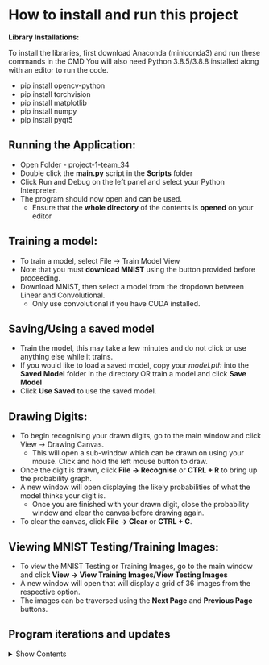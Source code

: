 # How to install and run this project

**Library Installations:**

To install the libraries, first download Anaconda (miniconda3) and run these commands in the CMD
You will also need Python 3.8.5/3.8.8 installed along with an editor to run the code.
- pip install opencv-python
- pip install torchvision
- pip install matplotlib
- pip install numpy
- pip install pyqt5


## Running the Application:
- Open Folder - project-1-team_34
- Double click the **main.py** script in the **Scripts** folder
- Click Run and Debug on the left panel and select your Python Interpreter.
- The program should now open and can be used.
    * Ensure that the **whole directory** of the contents is **opened** on your editor

## Training a model:
- To train a model, select File -> Train Model View
- Note that you must **download MNIST** using the button provided before proceeding.
- Download MNIST, then select a model from the dropdown between Linear and Convolutional.
    * Only use convolutional if you have CUDA installed.


## Saving/Using a saved model
- Train the model, this may take a few minutes and do not click or use anything else while it trains.
- If you would like to load a saved model, copy your *model.pth* into the **Saved Model** folder in the directory 
    OR train a model and click **Save Model**
- Click **Use Saved** to use the saved model.


## Drawing Digits:
- To begin recognising your drawn digits, go to the main window and click View -> Drawing Canvas.
    * This will open a sub-window which can be drawn on using your mouse. Click and hold the left mouse button to draw.
- Once the digit is drawn, click **File -> Recognise** or **CTRL + R** to bring up the probability graph.
- A new window will open displaying the likely probabilities of what the model thinks your digit is.
    * Once you are finished with your drawn digit, close the probability window and clear the canvas before drawing again.
- To clear the canvas, click **File -> Clear** or **CTRL + C**.

## Viewing MNIST Testing/Training Images:
- To view the MNIST Testing or Training Images, go to the main window and click **View -> View Training Images/View Testing Images**
- A new window will open that will display a grid of 36 images from the respective option.
- The images can be traversed using the **Next Page** and **Previous Page** buttons.  




## Program iterations and updates
<details>
  <summary>Show Contents</summary>
    

    Version 1.01 
        * Method added to clear the recognised number.


    Version 1.00  
        * Canvas is now accesible directly from the main window.
        * Predicted Number that was drawn will display in a read only fashion.
        * Entire class for drawing canvas was removed due to the integration with the main window - 100's of code lines removed.
        * Button to show entire probability graph for user added. Opens up new window.
      
      
    Version 0.24  
        * Images are now scaled when viewing the MNIST images.  


    Version 0.23  
        * Instead of being able to load and save only one model, the program can now save one convolutional model and one linear model respectively.
        * Higher accuracy pretrained model added to convolutional model folder.
        * Models can now be loaded irrespective of the device.
        * Added messages for loading and saving.  
        
        
    Version 0.22  
        * Implemented a function that allows the user to save a model.
        * Implemented a function that allows the user to load a model.
        * Added high accuracy linear pretrained model.
        * Exceptions added to the functions so crashes do not occur. For example, attempting to load a model of the wrong type.  


    Version 0.21  
        *  Removed cancel button from training window as it served no useful functionality.
        *  Added variables to keep track of MNIST downloaded state, what model is trained, and what that model accuracy was.
        *  Opening the training window will now show if MNIST is downloaded, what model is trained and what accuracy the model has.
        *  Turned error messages into methods to shorten code.
        *  Fixed event where two error messages would pop up.  


    Version 0.20  
        * Addded error cases to prevent program crashing if MNIST was not downloaded
        * Added more error cases.  


    Version 0.19  
        * Added a DownloadMNIST button and method in the training menu.  


    Version 0.18  
        * The entire training and test dataset can now be viewed instead of only one batch. 
        * This includes all 60000 training images and 10000 testing images.
        * Added a page system where 36 images are viewed at a time.  


    Version 0.17  
        * Added warning to when trying to train convolutional without CUDA due to time.
        * Increased linear model accuracy.
        * Model state is now remembered when reopening the training dialog i.e. if convolutional is selected it will be remembered.  


    Version 0.16  
        * Dropdown combobox menu is now added. This allows for model switching between convolutional and linear.
        * Edited flag to be zero if no model is selected (i.e. a model should be selected) * (3  model states)  


    Version 0.15  
        * Testing and training images can now be viewed (Only one batch).  


    Version 0.14  
        * Probability graph implemented, allows to see the probability of number classes based on the model input.
        * Linear model can now view canvas image.  


    Version 0.13  
        * Workers added to train loader to speed it up.
        * Convolutional model added.
        * Model is now saved at the end of training.  


    Version 0.12  
        * Added progressbar to work with the training function. Can now see state of training progress.
        * Resolved error for training function * when using CUDA as a device.  


    Version 0.11  
        * Error downloading MNIST from source, so local files are used.
        * Simplified TrainOverEpochs.  
      

    Version 0.10  
        * Added scaling functionality to convert from our drawing size to a 28,28 size for loading and recognition.
        * Adjusted brush size so the output images are more representative.
        * Adding output files of numbers 0*9.  


    Version 0.09  
        * Added functionality for painting on the window using the mouse.
        * Actions were added to the 'Save' and 'Clear'  


    Version 0.08  
        * Implementation of ShowProbabilityGraph()
        * Takes in a loader. Converts the NN output into a list of probabilities. Constructs a Horizontal Probability Chart.  


    Version 0.07  
        * Added simple probability graph code.
        * Accounted for when number reaches the next ten. For example 19 *> 20, but training progress would display the incorrect number.
        * Removed trainModel and merged with TrainOverEpochs()
        * Implemented code to keep track of the percentage completion of training progress.  


    Version 0.06  
        * Added testModel base function, will be used to calculate our model accuracy.
        * Implemented TrainOverEpochs() which will train the model over epochNum epochs.
        * Will return the final model accuracy after training and will save the model.  


    Version 0.05  
        * Created skeleton code for training a model.
        * Set model, set model device, set loss function and optimizer.
        * Filled in Model Parameters.  


    Version 0.04  
        * Added a basic NN. Has 1 input and output layer, 5 hidden layers and uses LOGSOFTMAX for probability chart.
        * Added View Testing Images function into GUI.  
          
    Version 0.03  
        * Completed Train Model View dropdown GUI.
        * Added time, torch utils, and cuda libraries.
        * Inverted image on plot using scikit*image library
        * Added grayscale transform to make the image 3 channels.  


    Version 0.02  
        * Uploaded MNIST dataset.
        * Added download folders.
        * Added section for AI parameters.
        * Added function that will setup the TEST and TRAIN datasets. These are then loaded into DATALOADER.
        * Added a basic function for defining our model.
        * Added skeleton code for future methods.  


    Version 0.01  
        * Created Main.
        * Created Basic GUI.
      
       
